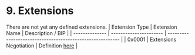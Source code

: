# 9. Extensions

There are not yet any defined extensions.
| Extension Type | Extension Name         | Description / BIP                                         |
| -------------- | ---------------------- | --------------------------------------------------------- |
| 0x0001         | Extensions Negotiation | Definition [here](./extensions/extensions-negotiation.md) |
